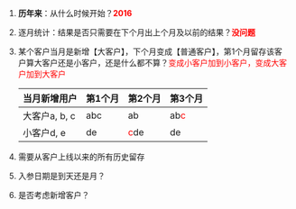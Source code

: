 1. **历年来**：从什么时候开始？**<font color=red>2016</font>**

2. 逐月统计：结果是否只需要在下个月出上个月及以前的结果？**<font color=red>没问题</font>**

3. 某个客户当月是新增【大客户】，下个月变成【普通客户】，第1个月留存该客户算大客户还是小客户，还是什么都不算？<font color=red>变成小客户加到小客户，变成大客户加到大客户</font>

   | 当月新增用户  | 第1个月 | 第2个月                    | 第3个月                    |
   | ------------- | ------- | -------------------------- | -------------------------- |
   | 大客户a, b, c | abc     | ab                         | ab<font color=red>c</font> |
   | 小客户d, e    | de      | <font color=red>c</font>de | de                         |

4. 需要从客户上线以来的所有历史留存

5. 入参日期是到天还是月？

6. 是否考虑新增客户？
